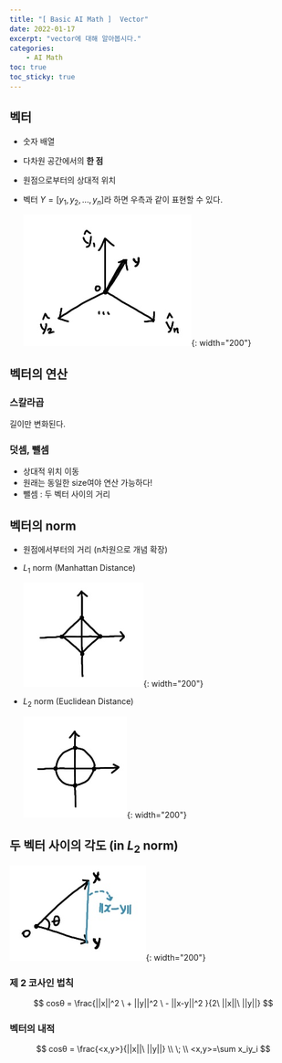 ```yaml
---
title: "[ Basic AI Math ]  Vector"
date: 2022-01-17
excerpt: "vector에 대해 알아봅시다."
categories: 
    - AI Math
toc: true
toc_sticky: true
---
```




## 벡터

- 숫자 배열
- 다차원 공간에서의 **한 점**
- 원점으로부터의 상대적 위치
- 벡터 $Y = [y_1,y_2,...,y_n]$라 하면 우측과 같이 표현할 수 있다.

    ![1.jpg](/assets/images/posts/AI_Math/vector/1.jpg){: width="200"}


## 벡터의 연산

### 스칼라곱
길이만 변화된다.

### 덧셈, 뺄셈
- 상대적 위치 이동
- 원래는 동일한 size여야 연산 가능하다!
- 뺄셈 : 두 벡터 사이의 거리



## 벡터의 norm

- 원점에서부터의 거리 (n차원으로 개념 확장)
- $L_1$ norm (Manhattan Distance)  

    ![Manhattan.jpg](/assets/images/posts/AI_Math/vector/Manhattan.jpg){: width="200"}
    
- $L_2$ norm (Euclidean Distance)  

    ![Euclidean.jpg](/assets/images/posts/AI_Math/vector/Euclidean.jpg){: width="200"}
    

## 두 벡터 사이의 각도 (in $L_2$ norm)

![4.jpg](/assets/images/posts/AI_Math/vector/4.jpg){: width="200"}

### 제 2 코사인 법칙

$$
cosθ = \frac{||x||^2 \ + ||y||^2 \ - ||x-y||^2 }{2\ ||x||\ ||y||}
$$

### 벡터의 내적
$$ 
cosθ = \frac{<x,y>}{||x||\ ||y||}
\\ \; \\
<x,y>=\sum x_iy_i
$$



